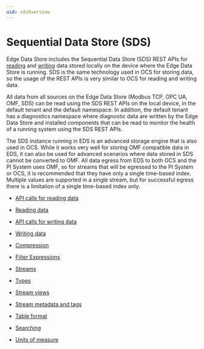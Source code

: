 ```yaml
---
uid: sdsOverview
---
```


# Sequential Data Store (SDS)

Edge Data Store includes the Sequential Data Store (SDS) REST APIs for [reading](xref:sdsReadingData) and [writing](xref:sdsWritingData) data stored locally on the device where the Edge Data Store is running. SDS is the same technology used in OCS for storing data, so the usage of the REST APIs is very similar to OCS for reading and writing data.

All data from all sources on the Edge Data Store (Modbus TCP, OPC UA, OMF, SDS) can be read using the SDS REST APIs on the local device, in the default tenant and the default namespace. In addition, the default tenant has a diagnostics namespace where diagnostic data are written by the Edge Data Store and installed components that can be read to monitor the health of a running system using the SDS REST APIs.

The SDS instance running in EDS is an advanced storage engine that is also used in OCS. While it works very well for storing OMF compatible data in EDS, it can also be used for advanced scenarios where data stored in SDS cannot be converted to OMF. All data egress from EDS to both OCS and the PI System uses OMF, so for streams that will be egressed to the PI System or OCS, it is recommended that they have only a single time-based index. Multiple values are supported in a single stream, but for successful egress there is a limitation of a single time-based index only.

* [API calls for reading data](xref:sdsReadingDataApi)

* [Reading data](xref:sdsReadingData)

* [API calls for writing data](xref:sdsWritingData)

* [Writing data](xref:sdsWritingDataApi)

* [Compression](xref:sdsCompression)

* [Filter Expressions](xref:sdsFilterExpressions)

* [Streams](xref:sdsStreams)

* [Types](xref:sdsTypes)

* [Stream views](xref:sdsStreamViews)

* [Stream metadata and tags](xref:sdsStreamExtra)

* [Table format](xref:sdsTableFormat)

* [Searching](xref:sdsSearching)

* [Units of measure](xref:unitsOfMeasure)
